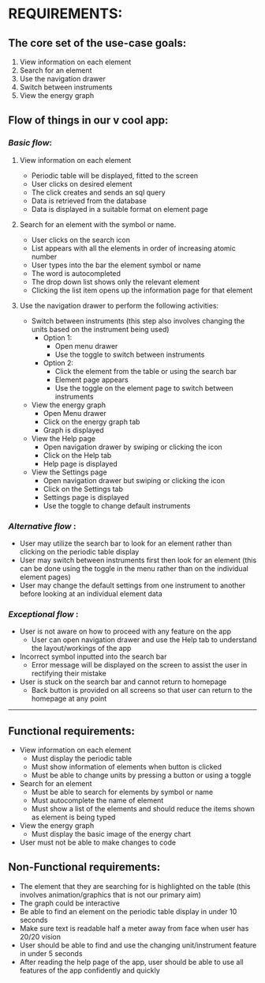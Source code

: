 # REQUIREMENTS:

## The core set of the use-case goals:
1. View information on each element
1. Search for an element
1. Use the navigation drawer 
1. Switch between instruments 
1. View the energy graph

## Flow of things in our v cool app:
### _Basic flow_:
1. View information on each element
    - Periodic table will be displayed, fitted to the screen
    - User clicks on desired element
    - The click creates and sends an sql query
    - Data is retrieved from the database
    - Data is displayed in a suitable format on element page

2. Search for an element with the symbol or name.  
    - User clicks on the search icon  
    - List appears with all the elements in order of increasing atomic number  
    - User types into the bar the element symbol or name  
    - The word is autocompleted  
    - The drop down list shows only the relevant element  
    - Clicking the list item opens up the information page for that element

3. Use the navigation drawer to perform the following activities:
    * Switch between instruments  (this step also involves changing the units based on the instrument being used)
        - Option 1:
            * Open menu drawer
            * Use the toggle to switch between instruments
        - Option 2: 
            * Click the element from the table or using the search bar
            * Element page appears
            * Use the toggle on the element page to switch between instruments
    * View the energy graph
        * Open Menu drawer
        * Click on the energy graph tab
        * Graph is displayed
    * View the Help page
        * Open navigation drawer by swiping or clicking the icon
        * Click on the Help tab
        * Help page is displayed
    * View the Settings page
        * Open navigation drawer but swiping or clicking the icon
        * Click on the Settings tab
        * Settings page is displayed
        * Use the toggle to change default instruments

### _Alternative flow_ :
* User may utilize the search bar to look for an element rather than clicking on the periodic table display
* User may switch between instruments first then look for an element (this can be done using the toggle in the menu rather than on the individual element pages)
* User may change the default settings from one instrument to another before looking at an individual element data

### _Exceptional flow_ : 
* User is not aware on how to proceed with any feature on the app
    * User can open navigation drawer and use the Help tab to understand the layout/workings of the app
* Incorrect symbol inputted into the search bar
    * Error message will be displayed on the screen to assist the user in rectifying their mistake
* User is stuck on the search bar and cannot return to homepage
    * Back button is provided on all screens so that user can return to the homepage at any point

***
## Functional requirements:
* View information on each element
    * Must display the periodic table
    * Must show information of elements when button is clicked
    * Must be able to change units by pressing a button or using a toggle
* Search for an element
    * Must be able to search for elements by symbol or name
    * Must autocomplete the name of element
    * Must show a list of the elements and should reduce the items shown as element is being typed
* View the energy graph
    * Must display the basic image of the energy chart
* User must not be able to make changes to code

## Non-Functional requirements:
* The element that they are searching for is highlighted on the table (this involves animation/graphics that is not our primary aim)
* The graph could be interactive
* Be able to find an element on the periodic table display in under 10 seconds
* Make sure text is readable half a meter away from face when user has 20/20 vision
* User should be able to find and use the changing unit/instrument feature in under 5 seconds
* After reading the help page of the app, user should be able to use all features of the app confidently and quickly
 